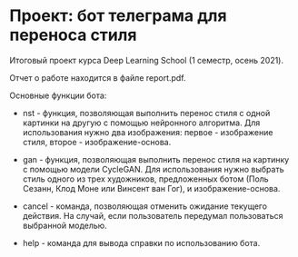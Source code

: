 # Проект: бот телеграма для переноса стиля


Итоговый проект курса Deep Learning School (1 семестр, осень 2021).

Отчет о работе находится в файле report.pdf.

Основные функции бота:

* nst - функция, позволяющая выполнить перенос стиля с одной картинки на другую с помощью нейронного 
алгоритма. Для использования нужно два изображения:  первое - изображение стиля, второе - изображение-основа.
* gan - функция, позволяющая выполнить перенос стиля на картинку с помощью модели CycleGAN. Для использования нужно 
выбрать стиль одного из трех художников, предложенных ботом (Поль Сезанн, Клод Моне или Винсент ван Гог), 
и изображение-основа.
  
* cancel - команда, позволяющая отменить ожидание текущего действия. На случай, если пользователь передумал 
пользоваться выбранной моделью.
  
* help - команда для вывода справки по использованию бота.
